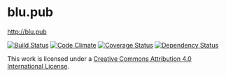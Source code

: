 # blu.pub
http://blu.pub

[![Build Status](https://travis-ci.org/bakemecookies/blu.pub.svg?branch=master)](https://travis-ci.org/bakemecookies/blu.pub)
[![Code Climate](https://codeclimate.com/github/bakemecookies/blu.pub/badges/gpa.svg)](https://codeclimate.com/github/bakemecookies/blu.pub)
[![Coverage Status](https://coveralls.io/repos/bakemecookies/blu.pub/badge.svg?branch=master&service=github)](https://coveralls.io/github/bakemecookies/blu.pub?branch=master)
[![Dependency Status](https://gemnasium.com/bakemecookies/blu.pub.svg)](https://gemnasium.com/bakemecookies/blu.pub)

This work is licensed under a [Creative Commons Attribution 4.0 International License](http://creativecommons.org/licenses/by/4.0/).
